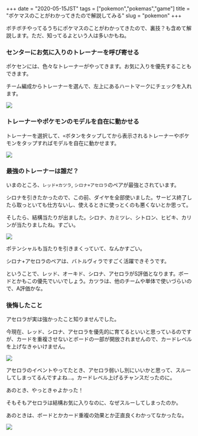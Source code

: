+++
date = "2020-05-15JST"
tags = ["pokemon","pokemas","game"]
title = "ポケマスのことがわかってきたので解説してみる"
slug = "pokemon"
+++

ボチボチやってるうちにポケマスのことがわかってきたので、裏技？も含めて解説します。ただ、知ってるよという人は多いかもね。

### センターにお気に入りのトレーナーを呼び寄せる

ポケセンには、色々なトレーナーがやってきます。お気に入りを優先することもできます。

チーム編成からトレーナーを選んで、左上にあるハートマークにチェックを入れます。

![](https://raw.githubusercontent.com/syui/img/master/old/pokemas-2020-05-15-12-53-47.png)

### トレーナーやポケモンのモデルを自在に動かせる

トレーナーを選択して、`+`ボタンをタップしてから表示されるトレーナーやポケモンをタップすればモデルを自在に動かせます。

![](https://raw.githubusercontent.com/syui/img/master/old/pokemas-2020-05-15-12-55-36.png)

### 最強のトレーナーは誰だ？

いまのところ、`レッド+カツラ`, `シロナ+アセロラ`のペアが最強とされています。

シロナを引きたかったので、この前、ダイヤを全部使いました。サービス終了したら取っといても仕方ないし、使えるときに使っとくのも悪くないとか思って。

そしたら、結構当たりが出ました。シロナ、カミツレ、シトロン、ヒビキ、カリンが当たりましたね。すごい。

![](https://raw.githubusercontent.com/syui/img/master/old/pokemas-2020-05-15-12-55-15.png)

ポテンシャルも当たりを引きまくっていて、なんかすごい。

シロナ+アセロラのペアは、バトルヴィラですごく活躍できそうです。

ということで、レッド、オーキド、シロナ、アセロラがS評価となります。ボードとかもこの優先でいいでしょう。カツラは、他のチームや単体で使いづらいので、A評価かな。

### 後悔したこと

アセロラが実は強かったこと知りませんでした。

今現在、レッド、シロナ、アセロラを優先的に育てるといいと思っているのですが、カードを重複させないとボードの一部が開放されませんので、カードレベルを上げなきゃいけません。

![](https://raw.githubusercontent.com/syui/img/master/old/pokemas-2020-05-15-12-54-41.png)

アセロラのイベントやってたとき、アセロラ弱いし別にいいかと思って、スルーしてしまってるんですよね...。カードレベル上げるチャンスだったのに。

あのとき、やっときゃよかった！

そもそもアセロラは結構お気に入りなのに、なぜスルーしてしまったのか。

あのときは、ボードとかカード重複の効果とか正直良くわかってなかったな。

![](https://raw.githubusercontent.com/syui/img/master/old/pokemas-2020-05-15-12-55-59.png)

